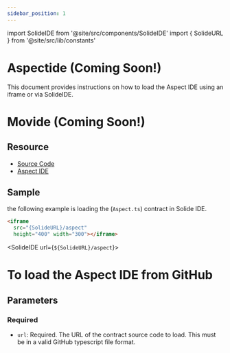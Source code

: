 ```yaml
---
sidebar_position: 1
---
```


import SolideIDE from '@site/src/components/SolideIDE'
import { SolideURL } from '@site/src/lib/constants'

# Aspectide (Coming Soon!)

This document provides instructions on how to load the Aspect IDE using an iframe or via SolideIDE.

# Movide (Coming Soon!)

## Resource
- [Source Code](https://github.com/solide-project/aspectide)
- [Aspect IDE](https://aspect.solide0x.tech/)

## Sample

the following example is loading the (`Aspect.ts`) contract in Solide IDE.

```html title="Aspect.ts" showLineNumbers
<iframe 
  src="{SolideURL}/aspect"
  height="400" width="300"></iframe>
```

<SolideIDE url={`${SolideURL}/aspect`}></SolideIDE>

# To load the Aspect IDE from GitHub

## Parameters

### Required
- `url`: Required. The URL of the contract source code to load. This must be in a valid GitHub typescript file format.

